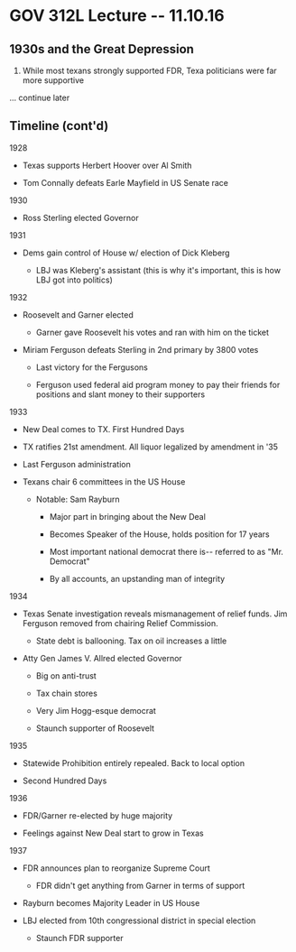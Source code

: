 # GOV 312L Lecture -- 11.10.16

## 1930s and the Great Depression

1. While most texans strongly supported FDR, Texa politicians were far more supportive

... continue later

## Timeline (cont'd)

1928

- Texas supports Herbert Hoover over Al Smith

- Tom Connally defeats Earle Mayfield in US Senate race

1930

- Ross Sterling elected Governor

1931

- Dems gain control of House w/ election of Dick Kleberg

    - LBJ was Kleberg's assistant (this is why it's important, this is how LBJ
      got into politics)

1932

- Roosevelt and Garner elected

    - Garner gave Roosevelt his votes and ran with him on the ticket

- Miriam Ferguson defeats Sterling in 2nd primary by 3800 votes

    - Last victory for the Fergusons

    - Ferguson used federal aid program money to pay their friends for
      positions and slant money to their supporters

1933

- New Deal comes to TX. First Hundred Days

- TX ratifies 21st amendment. All liquor legalized by amendment in '35

- Last Ferguson administration

- Texans chair 6 committees in the US House

    - Notable: Sam Rayburn

        - Major part in bringing about the New Deal

        - Becomes Speaker of the House, holds position for 17 years

        - Most important national democrat there is-- referred to as "Mr.
          Democrat"

        - By all accounts, an upstanding man of integrity

1934

- Texas Senate investigation reveals mismanagement of relief funds. Jim
  Ferguson removed from chairing Relief Commission.

    - State debt is ballooning. Tax on oil increases a little

- Atty Gen James V. Allred elected Governor

    - Big on anti-trust

    - Tax chain stores

    - Very Jim Hogg-esque democrat

    - Staunch supporter of Roosevelt

1935

- Statewide Prohibition entirely repealed. Back to local option

- Second Hundred Days

1936

- FDR/Garner re-elected by huge majority

- Feelings against New Deal start to grow in Texas

1937

- FDR announces plan to reorganize Supreme Court

    - FDR didn't get anything from Garner in terms of support

- Rayburn becomes Majority Leader in US House

- LBJ elected from 10th congressional district in special election

    - Staunch FDR supporter
